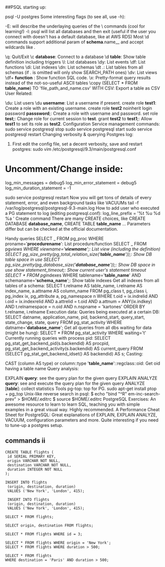 ##PSQL
starting up:

psql -U postgres
Some interesting flags (to see all, use -h):

-E: will describe the underlaying queries of the \ commands (cool for learning!)
-l: psql will list all databases and then exit (useful if the user you connect with doesn't has a default database, like at AWS RDS)
Most \d commands support additional param of **schema**.name\_\_ and accept wildcards like _._

\q: Quit/Exit
\c **database**: Connect to a database
\d **table**: Show table definition including triggers
\l: List databases
\dy: List events
\df: List functions
\di: List indexes
\dn: List schemas
\dt _._: List tables from all schemas (if _._ is omitted will only show SEARCH_PATH ones)
\dv: List views
\df+ **function** : Show function SQL code.
\x: Pretty-format query results instead of the not-so-useful ASCII tables
\copy (SELECT \* FROM **table_name**) TO 'file_path_and_name.csv' WITH CSV: Export a table as CSV
User Related:

\du: List users
\du **username**: List a username if present.
create role **test1**: Create a role with an existing username.
create role **test2** noinherit login password **passsword**;: Create a role with username and password.
set role **test**;: Change role for current session to **test**.
grant **test2** to **test1**;: Allow **test1** to set its role as **test2**.
Configuration
Service management commands:
sudo service postgresql stop
sudo service postgresql start
sudo service postgresql restart
Changing verbosity & querying Postgres log:

1.  First edit the config file, set a decent verbosity, save and restart postgres:
    sudo vim /etc/postgresql/9.3/main/postgresql.conf

# Uncomment/Change inside:

log_min_messages = debug5
log_min_error_statement = debug5
log_min_duration_statement = -1

sudo service postgresql restart
Now you will get tons of details of every statement, error, and even background tasks like VACUUMs
tail -f /var/log/postgresql/postgresql-9.3-main.log
How to add user who executed a PG statement to log (editing postgresql.conf):
log_line_prefix = '%t %u %d %a '
Create command
There are many CREATE choices, like CREATE DATABASE **database_name**, CREATE TABLE **table_name** ... Parameters differ but can be checked at the official documentation.

Handy queries
SELECT _ FROM pg_proc WHERE proname='**procedurename**': List procedure/function
SELECT _ FROM pg*views WHERE viewname='**viewname**';: List view (including the definition)
SELECT pg_size_pretty(pg_total_relation_size('**table_name**'));: Show DB table space in use
SELECT pg_size_pretty(pg_database_size('**database_name**'));: Show DB space in use
show statement_timeout;: Show current user's statement timeout
SELECT * FROM pg*indexes WHERE tablename='**table_name**' AND schemaname='**schema_name**';: Show table indexes
Get all indexes from all tables of a schema:
SELECT
t.relname AS table_name,
i.relname AS index_name,
a.attname AS column_name
FROM
pg_class t,
pg_class i,
pg_index ix,
pg_attribute a,
pg_namespace n
WHERE
t.oid = ix.indrelid
AND i.oid = ix.indexrelid
AND a.attrelid = t.oid
AND a.attnum = ANY(ix.indkey)
AND t.relnamespace = n.oid
AND n.nspname = 'kartones'
ORDER BY
t.relname,
i.relname
Execution data:
Queries being executed at a certain DB:
SELECT datname, application_name, pid, backend_start, query_start, state_change, state, query
FROM pg_stat_activity
WHERE datname='**database_name**';
Get all queries from all dbs waiting for data (might be hung):
SELECT * FROM pg_stat_activity WHERE waiting='t'
Currently running queries with process pid:
SELECT pg_stat_get_backend_pid(s.backendid) AS procpid,
pg_stat_get_backend_activity(s.backendid) AS current_query
FROM (SELECT pg_stat_get_backend_idset() AS backendid) AS s;
Casting:

CAST (column AS type) or column::type
'**table_name**'::regclass::oid: Get oid having a table name
Query analysis:

EXPLAIN **query**: see the query plan for the given query
EXPLAIN ANALYZE **query**: see and execute the query plan for the given query
ANALYZE [__table__]: collect statistics
Tools
pg-top: top for PG. sudo apt-get install ptop + pg_top
Unix-like reverse search in psql:
$ echo "bind "^R" em-inc-search-prev" > $HOME/.editrc
$ source $HOME/.editrc
PostgreSQL Exercises: An awesome resource to learn to learn SQL, teaching you with simple examples in a great visual way. Highly recommended.
A Performance Cheat Sheet for PostgreSQL: Great explanations of EXPLAIN, EXPLAIN ANALYZE, VACUUM, configuration parameters and more. Quite interesting if you need to tune-up a postgres setup.

## commands ii

```
CREATE TABLE flights (
 id SERIAL PRIMARY KEY,
 origin VARCHAR NOT NULL,
 destination VARCHAR NOT NULL,
 duration INTEGER NOT NULL
);

INSERT INTO flights
 (origin, destination, duration)
 VALUES ('New York', 'London', 415);

 INSERT INTO flights
 (origin, destination, duration)
 VALUES ('New York', 'London', 415);

SELECT * FROM flights;

SELECT origin, destination FROM flights;

SELECT * FROM flights WHERE id = 3;

SELECT * FROM flights WHERE origin = 'New York';
SELECT * FROM flights WHERE duration > 500;

SELECT * FROM flights
WHERE destination = 'Paris' AND duration > 500;
```
